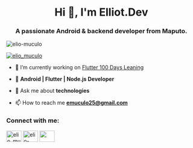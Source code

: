 <h1 align="center">Hi 👋, I'm Elliot.Dev</h1>
<h3 align="center">A passionate Android & backend developer from Maputo.</h3>

<p align="left"> <img src="https://komarev.com/ghpvc/?username=elio-muculo&label=Profile%20views&color=0e75b6&style=flat" alt="elio-muculo" /> </p>

<p align="left"> <a href="https://twitter.com/elio_muculo" target="blank"><img src="https://img.shields.io/twitter/follow/elio_muculo?logo=twitter&style=for-the-badge" alt="elio_muculo" /></a> </p> 



- 🔭 I’m currently working on [Flutter 100 Days Leaning](https://github.com/Elio-Muculo/Flutter_Repo)

- 🌱 **Android | Flutter | Node.js Developer**

- 💬 Ask me about **technologies**

- 📫 How to reach me **emuculo25@gmail.com**

<h3 align="left">Connect with me:</h3>
<p align="left">
<a href="https://twitter.com/elio_muculo" target="blank"><img align="center" src="https://raw.githubusercontent.com/rahuldkjain/github-profile-readme-generator/master/src/images/icons/Social/twitter.svg" alt="elio_muculo" height="30" width="40" /></a>
<a href="https://linkedin.com/in/elio-muculo" target="blank"><img align="center" src="https://raw.githubusercontent.com/rahuldkjain/github-profile-readme-generator/master/src/images/icons/Social/linked-in-alt.svg" alt="elio-muculo" height="30" width="40" /></a>
<a href="https://wa.link/49wf99" target="blank"><img align="center" width="40" height="30" src="https://raw.githubusercontent.com/rahuldkjain/github-profile-readme-generator/master/src/images/icons/Social/whatsapp.svg" /></a>
</p>
